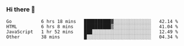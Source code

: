 ### Hi there 👋

<!--
**KLXLjun/KLXLjun** is a ✨ _special_ ✨ repository because its `README.md` (this file) appears on your GitHub profile.

Here are some ideas to get you started:

- 🔭 I’m currently working on ...
- 🌱 I’m currently learning ...
- 👯 I’m looking to collaborate on ...
- 🤔 I’m looking for help with ...
- 💬 Ask me about ...
- 📫 How to reach me: ...
- 😄 Pronouns: ...
- ⚡ Fun fact: ...
-->

<!--START_SECTION:waka-->
```text
Go           6 hrs 18 mins   ██████████▓░░░░░░░░░░░░░░   42.14 % 
HTML         6 hrs 8 mins    ██████████▒░░░░░░░░░░░░░░   41.04 % 
JavaScript   1 hr 52 mins    ███░░░░░░░░░░░░░░░░░░░░░░   12.49 % 
Other        38 mins         █░░░░░░░░░░░░░░░░░░░░░░░░   04.34 % 
```
<!--END_SECTION:waka-->
